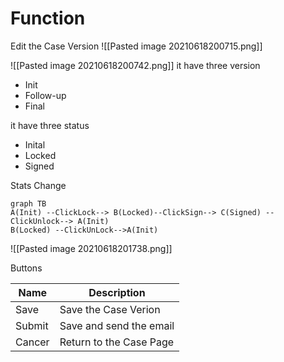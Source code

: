 # Function
Edit the Case Version
![[Pasted image 20210618200715.png]]

![[Pasted image 20210618200742.png]]
it have three version
- Init
- Follow-up
- Final

it have three status
- Inital
- Locked
- Signed

Stats Change
```mermaid
graph TB
A(Init) --ClickLock--> B(Locked)--ClickSign--> C(Signed) -- ClickUnlock--> A(Init)
B(Locked) --ClickUnLock-->A(Init)
```
![[Pasted image 20210618201738.png]]

Buttons

|  Name | Description |
| -- | -- |
| Save | Save the Case Verion |
| Submit | Save and send the email |
| Cancer| Return to the Case Page |